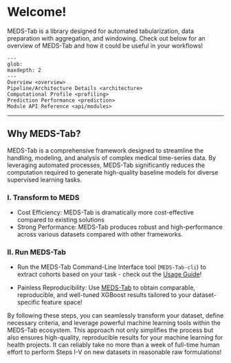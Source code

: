 # Welcome!

MEDS-Tab is a library designed for automated tabularization, data preparation with aggregation, and windowing. Check out below for an overview of MEDS-Tab and how it could be useful in your workflows!

```{toctree}
---
glob:
maxdepth: 2
---
Overview <overview>
Pipeline/Architecture Details <architecture>
Computational Profile <profiling>
Prediction Performance <prediction>
Module API Reference <api/modules>
```

______________________________________________________________________

## Why MEDS-Tab?

MEDS-Tab is a comprehensive framework designed to streamline the handling, modeling, and analysis of complex medical time-series data. By leveraging automated processes, MEDS-Tab significantly reduces the computation required to generate high-quality baseline models for diverse supervised learning tasks.

### I. Transform to MEDS

- Cost Efficiency: MEDS-Tab is dramatically more cost-effective compared to existing solutions
- Strong Performance: MEDS-Tab produces robust and high-performance across various datasets compared with other frameworks.

### II. Run MEDS-Tab

- Run the MEDS-Tab Command-Line Interface tool (`MEDS-Tab-cli`) to extract cohorts based on your task - check out the [Usage Guide](https://meds-tab--36.org.readthedocs.build/en/36/overview.html#core-cli-scripts-overview)!
  
- Painless Reproducibility: Use [MEDS-Tab](https://github.com/mmcdermott/MEDS_TAB_MIMIC_IV/tree/main/tasks) to obtain comparable, reproducible, and well-tuned XGBoost results tailored to your dataset-specific feature space!

By following these steps, you can seamlessly transform your dataset, define necessary criteria, and leverage powerful machine learning tools within the MEDS-Tab ecosystem. This approach not only simplifies the process but also ensures high-quality, reproducible results for your machine learning for health projects. It can reliably take no more than a week of full-time human effort to perform Steps I-V on new datasets in reasonable raw formulations!
